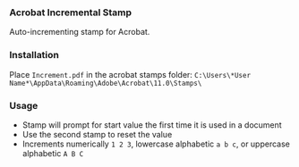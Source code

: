 ### Acrobat Incremental Stamp
Auto-incrementing stamp for Acrobat. 

### Installation
Place `Increment.pdf` in the acrobat stamps folder: `C:\Users\*User Name*\AppData\Roaming\Adobe\Acrobat\11.0\Stamps\`

### Usage
- Stamp will prompt for start value the first time it is used in a document
- Use the second stamp to reset the value
- Increments numerically `1 2 3`, lowercase alphabetic `a b c`, or uppercase alphabetic `A B C`


